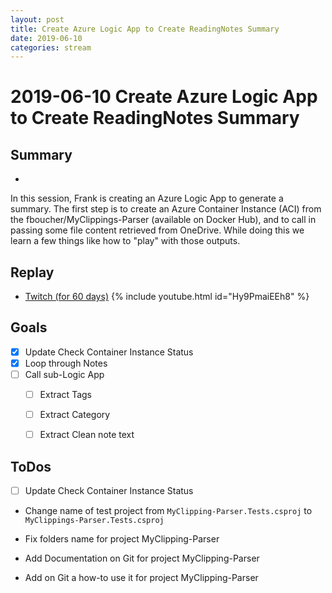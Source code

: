 ```yaml
---
layout: post
title: Create Azure Logic App to Create ReadingNotes Summary
date: 2019-06-10
categories: stream
---
```



# 2019-06-10 Create Azure Logic App to Create ReadingNotes Summary

## Summary
-

In this session, Frank is creating an Azure Logic App to generate a summary. The first step is to create an Azure Container Instance (ACI) from the fboucher/MyClippings-Parser (available on Docker Hub), and to call in passing some file content retrieved from OneDrive. While doing this we learn a few things like how to "play" with those outputs.

## Replay


- [Twitch (for 60 days)](https://www.twitch.tv/videos/437183099)
{% include youtube.html id="Hy9PmaiEEh8" %}
<br/><!--more-->

Goals
-----

- [X] Update Check Container Instance Status
- [X] Loop through Notes
- [ ] Call sub-Logic App 
    - [ ] Extract Tags 
    - [ ] Extract Category 
    - [ ] Extract  Clean note text


ToDos
-----

- [ ] Update Check Container Instance Status
- Change name of test project from `MyClipping-Parser.Tests.csproj` to `MyClippings-Parser.Tests.csproj`
- Fix folders name for project MyClipping-Parser

- Add Documentation on Git  for project MyClipping-Parser
- Add on Git a how-to use it for project MyClipping-Parser

